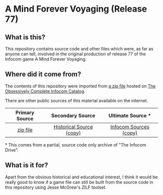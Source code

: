 # A Mind Forever Voyaging (Release 77)

## What is this?

This repository contains source code and other files which were, as far as anyone can tell, involved in the original production of release 77 of the Infocom game A Mind Forever Voyaging.

## Where did it come from?

The contents of this repository were imported from [a zip file](https://eblong.com/infocom/sources/amfv-r77.zip) hosted on [The Obsessively Complete Infocom Catalog](https://eblong.com/infocom/).

There are other public sources of this material available on the internet.

| Primary Source    | Secondary Source           | Ultimate Source *        |
|:-----------------:|:--------------------------:|:------------------------:|
|        [zip file] | [Historical Source (copy)] | [Infocom Sources (copy)] |

[zip file]: https://eblong.com/infocom/sources/amfv-r77.zip
[Historical Source (copy)]: https://github.com/zil-legacy/amfv-historicalsource/tree/c7d6edc25a72387beb17b56a2775ffed2d4da027
[Infocom Sources (copy)]: https://github.com/zil-legacy/infocom-sources/tree/master/development/old/s5/r77

\* This comes from a partial, source code only archive of "The Infocom Drive".

## What is it for?

Apart from the obvious historical and educational interest, I think it would be really good to know if a game file can still be built from the source code in this repository using Jesse McGrew's ZILF toolset.
